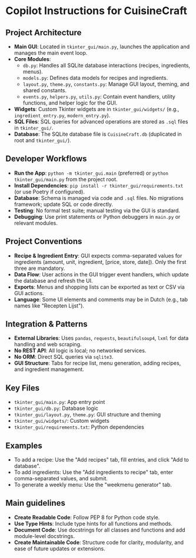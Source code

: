 # Copilot Instructions for CuisineCraft

## Project Architecture
- **Main GUI**: Located in `tkinter_gui/main.py`, launches the application and manages the main event loop.
- **Core Modules**: 
  - `db.py`: Handles all SQLite database interactions (recipes, ingredients, menus).
  - `models.py`: Defines data models for recipes and ingredients.
  - `layout.py`, `theme.py`, `constants.py`: Manage GUI layout, theming, and shared constants.
  - `events.py`, `helpers.py`, `utils.py`: Contain event handlers, utility functions, and helper logic for the GUI.
- **Widgets**: Custom Tkinter widgets are in `tkinter_gui/widgets/` (e.g., `ingredient_entry.py`, `modern_entry.py`).
- **SQL Files**: SQL queries for advanced operations are stored as `.sql` files in `tkinter_gui/`.
- **Database**: The SQLite database file is `CuisineCraft.db` (duplicated in root and `tkinter_gui/`).

## Developer Workflows
- **Run the App**: `python -m tkinter_gui.main` (preferred) or `python tkinter_gui/main.py` from the project root.
- **Install Dependencies**: `pip install -r tkinter_gui/requirements.txt` (or use Poetry if configured).
- **Database**: Schema is managed via code and `.sql` files. No migrations framework; update SQL or code directly.
- **Testing**: No formal test suite; manual testing via the GUI is standard.
- **Debugging**: Use print statements or Python debuggers in `main.py` or relevant modules.

## Project Conventions
- **Recipe & Ingredient Entry**: GUI expects comma-separated values for ingredients (amount, unit, ingredient, [price, store, date]). Only the first three are mandatory.
- **Data Flow**: User actions in the GUI trigger event handlers, which update the database and refresh the UI.
- **Exports**: Menus and shopping lists can be exported as text or CSV via GUI actions.
- **Language**: Some UI elements and comments may be in Dutch (e.g., tab names like "Recepten Lijst").

## Integration & Patterns
- **External Libraries**: Uses `pandas`, `requests`, `beautifulsoup4`, `lxml` for data handling and web scraping.
- **No REST API**: All logic is local; no networked services.
- **No ORM**: Direct SQL queries via `sqlite3`.
- **GUI Structure**: Tabs for recipe list, menu generation, adding recipes, and ingredient management.

## Key Files
- `tkinter_gui/main.py`: App entry point
- `tkinter_gui/db.py`: Database logic
- `tkinter_gui/layout.py`, `theme.py`: GUI structure and theming
- `tkinter_gui/widgets/`: Custom widgets
- `tkinter_gui/requirements.txt`: Python dependencies

## Examples
- To add a recipe: Use the "Add recipes" tab, fill entries, and click "Add to database".
- To add ingredients: Use the "Add ingredients to recipe" tab, enter comma-separated values, and submit.
- To generate a weekly menu: Use the "weekmenu generator" tab.

## Main guidelines
- **Create Readable Code**: Follow PEP 8 for Python code style.
- **Use Type Hints**: Include type hints for all functions and methods.
- **Document Code**: Use docstrings for all classes and functions and add module-level docstrings.
- **Create Maintainable Code**: Structure code for clarity, modularity, and ease of future updates or extensions.
